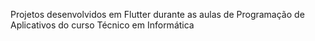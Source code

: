 Projetos desenvolvidos em Flutter durante as aulas de Programação de Aplicativos do curso Técnico em Informática
